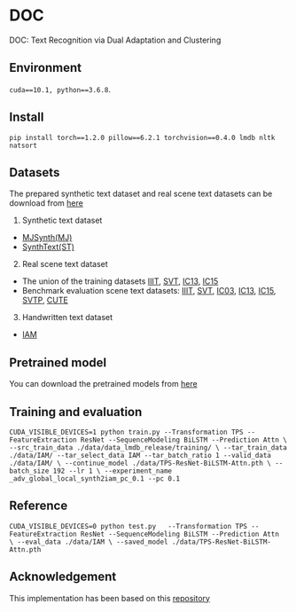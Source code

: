 # DOC
DOC: Text Recognition via Dual Adaptation and Clustering

## Environment
 `cuda==10.1, python==3.6.8`.
 
 ## Install
 `pip install torch==1.2.0 pillow==6.2.1 torchvision==0.4.0 lmdb nltk natsort`
 
 ## Datasets
 The prepared synthetic text dataset and real scene text datasets can be download from [here](https://www.dropbox.com/sh/i39abvnefllx2si/AAAbAYRvxzRp3cIE5HzqUw3ra?dl=0)
 1. Synthetic text dataset
 * [MJSynth(MJ)](https://www.robots.ox.ac.uk/~vgg/data/text/)
 * [SynthText(ST)](https://www.robots.ox.ac.uk/~vgg/data/scenetext/)
 2. Real scene text dataset
 * The union of the training datasets [IIIT](http://cvit.iiit.ac.in/projects/SceneTextUnderstanding/IIIT5K.html), [SVT](http://www.iapr-tc11.org/mediawiki/index.php/The_Street_View_Text_Dataset), [IC13](https://rrc.cvc.uab.es/?ch=2), [IC15](https://rrc.cvc.uab.es/?ch=4)
 * Benchmark evaluation scene text datasets:  [IIIT](http://cvit.iiit.ac.in/projects/SceneTextUnderstanding/IIIT5K.html), [SVT](http://www.iapr-tc11.org/mediawiki/index.php/The_Street_View_Text_Dataset), [IC03](http://www.iapr-tc11.org/mediawiki/index.php/ICDAR_2003_Robust_Reading_Competitions), [IC13](https://rrc.cvc.uab.es/?ch=2), [IC15](https://rrc.cvc.uab.es/?ch=4), [SVTP](https://openaccess.thecvf.com/content_iccv_2013/papers/Phan_Recognizing_Text_with_2013_ICCV_paper.pdf), [CUTE](http://cs-chan.com/downloads_CUTE80_dataset.html)
 3. Handwritten text dataset
 * [IAM](https://fki.tic.heia-fr.ch/databases/iam-handwriting-database)
 ## Pretrained model
 You can download the pretrained models from [here](https://drive.google.com/drive/folders/15WPsuPJDCzhp2SvYZLRj8mAlT3zmoAMW)
 ## Training and evaluation
 `CUDA_VISIBLE_DEVICES=1 python train.py --Transformation TPS --FeatureExtraction ResNet --SequenceModeling BiLSTM --Prediction Attn \
--src_train_data ./data/data_lmdb_release/training/ \
--tar_train_data ./data/IAM/ --tar_select_data IAM --tar_batch_ratio 1 --valid_data ./data/IAM/ \
--continue_model ./data/TPS-ResNet-BiLSTM-Attn.pth \
--batch_size 192 --lr 1 \
--experiment_name _adv_global_local_synth2iam_pc_0.1 --pc 0.1`
 ## Reference
 `CUDA_VISIBLE_DEVICES=0 python test.py   --Transformation TPS --FeatureExtraction ResNet --SequenceModeling BiLSTM --Prediction Attn   \
 --eval_data ./data/IAM \
 --saved_model ./data/TPS-ResNet-BiLSTM-Attn.pth `
 ## Acknowledgement
 This implementation has been based on this [repository](https://github.com/AprilYapingZhang/Seq2SeqAdapt)
